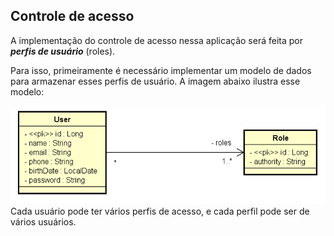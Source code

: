 ## Controle de acesso
A implementação do controle de acesso nessa aplicação será feita por ***perfis de usuário*** (roles).

Para isso, primeiramente é necessário implementar um modelo de dados para armazenar esses perfis de usuário. A
imagem abaixo ilustra esse modelo:

![modelo de dados](user-role.png)
Cada usuário pode ter vários perfis de acesso, e cada perfil pode ser de vários usuários.
